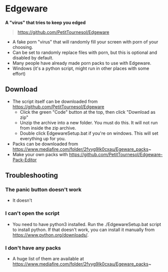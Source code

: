 # Edgeware
**A "virus" that tries to keep you edged**

> https://github.com/PetitTournesol/Edgeware

  - A fake porn "virus" that will randomly fill your screen with porn of your choosing.
  - Can be set to randomly replace files with porn, but this is optional and disabled by default.
  - Many people have already made porn packs to use with Edgeware.
  - Windows (it's a python script, might run in other places with some effort)

## Download
  - The script itself can be downloaded from https://github.com/PetitTournesol/Edgeware
    - Click the green "Code" button at the top, then click "Download as zip"
    - Unzip the archive into a new folder. You must do this. It will not run from inside the zip archive.
    - Double click EdgewareSetup.bat if you're on windows. This will set everything up for you.
  - Packs can be downloaded from https://www.mediafire.com/folder/2fvyg9lk0cxau/Egeware_packs~
  - Make your own packs with https://github.com/PetitTournesol/Edgeware-Pack-Editor

## Troubleshooting
### The panic button doesn't work
  - It doesn't
### I can't open the script
  - You need to have python3 installed. Run the ./EdgewareSetup.bat script to install python. If that doesn't work, you can install it manually from https://www.python.org/downloads/.
### I don't have any packs
  - A huge list of them are available at https://www.mediafire.com/folder/2fvyg9lk0cxau/Egeware_packs~


